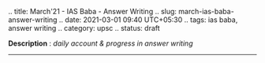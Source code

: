 .. title: March'21 - IAS Baba - Answer Writing
.. slug: march-ias-baba-answer-writing
.. date: 2021-03-01 09:40 UTC+05:30
.. tags: ias baba, answer writing
.. category: upsc
.. status: draft

**Description** : *daily account & progress in answer writing*

***
<!-- TEASER_END -->